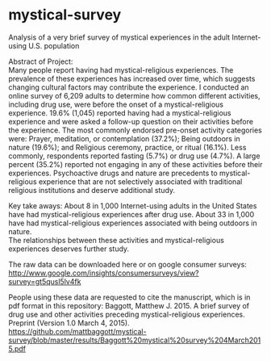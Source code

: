 # mystical-survey
Analysis of a very brief survey of mystical experiences in the adult Internet-using U.S. population

Abstract of Project:  
Many people report having had mystical-religious experiences. The prevalence of these experiences has increased over time, which suggests changing cultural factors may contribute the experience. I conducted an online survey of 6,209 adults to determine how common different activities, including drug use, were before the onset of a mystical-religious experience.  19.6% (1,045) reported having had a mystical-religious experience and were asked a follow-up question on their activities before the experience.  The most commonly endorsed pre-onset activity categories were: Prayer, meditation, or contemplation (37.2%); Being outdoors in nature (19.6%); and Religious ceremony, practice, or ritual (16.1%). Less commonly, respondents reported fasting (5.7%) or drug use (4.7%). A large percent (35.2%) reported not engaging in any of these activities before their experiences. Psychoactive drugs and nature are precedents to mystical-religious experience that are not selectively associated with traditional religious institutions and deserve additional study.

Key take aways: 
About 8 in 1,000 Internet-using adults in the United States have had mystical-religious experiences after drug use.
About 33 in 1,000 have had mystical-religious experiences associated with being outdoors in nature.  
The relationships between these activities and mystical-religious experiences deserves further study.

The raw data can be downloaded here or on google consumer surveys:
http://www.google.com/insights/consumersurveys/view?survey=gt5qusl5lv4fk

People using these data are requested to cite the manuscript, which is in pdf format in this repository:
Baggott, Matthew J. 2015. A brief survey of drug use and other activities preceding mystical-religious experiences.  Preprint (Version 1.0 March 4, 2015). https://github.com/mattbaggott/mystical-survey/blob/master/results/Baggott%20mystical%20survey%204March2015.pdf
